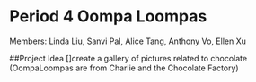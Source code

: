 # Period 4 Oompa Loompas
Members: Linda Liu, Sanvi Pal, Alice Tang, Anthony Vo, Ellen Xu

##Project Idea
[]create a gallery of pictures related to chocolate (OompaLoompas are from Charlie and the Chocolate Factory)

